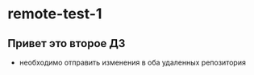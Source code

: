 # remote-test-1
## Привет это второе ДЗ
* необходимо отправить изменения в оба удаленных репозитория
